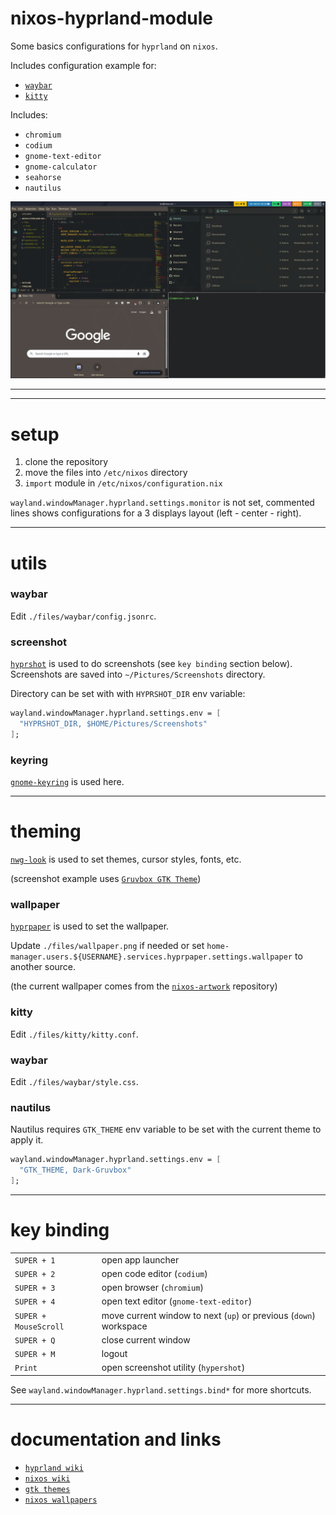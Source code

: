 # nixos-hyprland-module

Some basics configurations for `hyprland` on `nixos`.

Includes configuration example for:

- [`waybar`](https://github.com/Alexays/Waybar)
- [`kitty`](https://github.com/kovidgoyal/kitty)

Includes:

- `chromium`
- `codium`
- `gnome-text-editor`
- `gnome-calculator`
- `seahorse`
- `nautilus`

![screenshot](./screenshot.png)

---

---

# setup

1. clone the repository
2. move the files into `/etc/nixos` directory
3. `import` module in `/etc/nixos/configuration.nix`

`wayland.windowManager.hyprland.settings.monitor` is not set, commented lines shows configurations for a 3 displays layout (left - center - right).

---

# utils

### waybar

Edit `./files/waybar/config.jsonrc`.

### screenshot

[`hyprshot`](https://github.com/Gustash/Hyprshot) is used to do screenshots (see `key binding` section below).
Screenshots are saved into `~/Pictures/Screenshots` directory.

Directory can be set with with `HYPRSHOT_DIR` env variable:

```nix
wayland.windowManager.hyprland.settings.env = [
  "HYPRSHOT_DIR, $HOME/Pictures/Screenshots"
];
```

### keyring

[`gnome-keyring`](https://wiki.gnome.org/Projects/GnomeKeyring) is used here.

---

# theming

[`nwg-look`](https://github.com/nwg-piotr/nwg-look) is used to set themes, cursor styles, fonts, etc.

(screenshot example uses [`Gruvbox GTK Theme`](https://www.gnome-look.org/p/1681313))

### wallpaper

[`hyprpaper`](https://wiki.hyprland.org/Hypr-Ecosystem/hyprpaper/) is used to set the wallpaper.

Update `./files/wallpaper.png` if needed or set `home-manager.users.${USERNAME}.services.hyprpaper.settings.wallpaper` to another source.

(the current wallpaper comes from the [`nixos-artwork`](https://github.com/NixOS/nixos-artwork) repository)

### kitty

Edit `./files/kitty/kitty.conf`.

### waybar

Edit `./files/waybar/style.css`.

### nautilus

Nautilus requires `GTK_THEME` env variable to be set with the current theme to apply it.

```nix
wayland.windowManager.hyprland.settings.env = [
  "GTK_THEME, Dark-Gruvbox"
];
```

---

# key binding

|                       |                                                                   |
| --------------------- | ----------------------------------------------------------------- |
| `SUPER + 1`           | open app launcher                                                 |
| `SUPER + 2`           | open code editor (`codium`)                                       |
| `SUPER + 3`           | open browser (`chromium`)                                         |
| `SUPER + 4`           | open text editor (`gnome-text-editor`)                            |
| `SUPER + MouseScroll` | move current window to next (`up`) or previous (`down`) workspace |
| `SUPER + Q`           | close current window                                              |
| `SUPER + M`           | logout                                                            |
| `Print`               | open screenshot utility (`hypershot`)                             |

See `wayland.windowManager.hyprland.settings.bind*` for more shortcuts.

---

# documentation and links

- [`hyprland wiki`](https://wiki.hyprland.org/Nix/Hyprland-on-NixOS/)
- [`nixos wiki`](https://nixos.wiki/wiki/Hyprland)
- [`gtk themes`](https://www.gnome-look.org/browse/)
- [`nixos wallpapers`](https://github.com/NixOS/nixos-artwork/tree/master/wallpapers)
